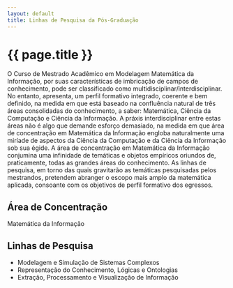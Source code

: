 ```yaml
---
layout: default
title: Linhas de Pesquisa da Pós-Graduação
---
```


# {{ page.title }}

O Curso de Mestrado Acadêmico em Modelagem Matemática da Informação,
por suas características de imbricação de campos de conhecimento, pode
ser classificado como multidisciplinar/interdisciplinar. No entanto,
apresenta, um perfil formativo integrado, coerente e bem definido, na
medida em que está baseado na confluência natural de três áreas
consolidadas do conhecimento, a saber: Matemática, Ciência da
Computação e Ciência da Informação.  A práxis interdisciplinar entre
estas áreas não é algo que demande esforço demasiado, na medida em que
área de concentração em Matemática da Informação engloba naturalmente
uma miríade de aspectos da Ciência da Computação e da Ciência da
Informação sob sua égide. A área de concentração em Matemática da
Informação conjumina uma infinidade de temáticas e objetos empíricos
oriundos de, praticamente, todas as grandes áreas do conhecimento. As
linhas de pesquisa, em torno das quais gravitarão as temáticas
pesquisadas pelos mestrandos, pretendem abranger o escopo mais amplo
da matemática aplicada, consoante com os objetivos de perfil formativo
dos egressos.
 
## Área de Concentração

Matemática da Informação

## Linhas de Pesquisa

- Modelagem e Simulação de Sistemas Complexos
- Representação do Conhecimento, Lógicas e Ontologias
- Extração, Processamento e Visualização de Informação


